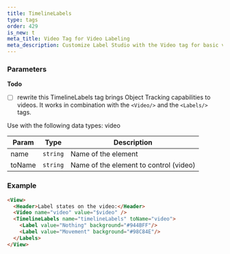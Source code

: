 ```yaml
---
title: TimelineLabels
type: tags
order: 429
is_new: t
meta_title: Video Tag for Video Labeling
meta_description: Customize Label Studio with the Video tag for basic video annotation tasks for machine learning and data science projects.
---
```


### Parameters
**Todo**

- [ ] rewrite this
TimelineLabels tag brings Object Tracking capabilities to videos. It works in combination with the `<Video/>` and the `<Labels/>` tags.

Use with the following data types: video


| Param | Type | Description |
| --- | --- | --- |
| name | <code>string</code> | Name of the element |
| toName | <code>string</code> | Name of the element to control (video) |

### Example
```html
<View>
  <Header>Label states on the video:</Header>
  <Video name="video" value="$video" />
  <TimelineLabels name="timelineLabels" toName="video">
    <Label value="Nothing" background="#944BFF"/>
    <Label value="Movement" background="#98C84E"/>
  </Labels>
</View>
```
